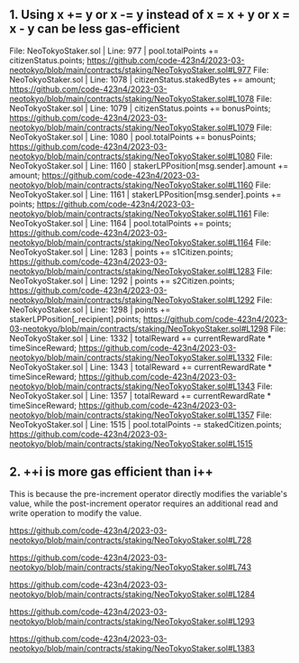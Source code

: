 ## 1. Using x += y or x -= y instead of x = x + y or x = x - y can be less gas-efficient

File: NeoTokyoStaker.sol | Line: 977 | pool.totalPoints += citizenStatus.points;
https://github.com/code-423n4/2023-03-neotokyo/blob/main/contracts/staking/NeoTokyoStaker.sol#L977
File: NeoTokyoStaker.sol | Line: 1078 | citizenStatus.stakedBytes += amount;
https://github.com/code-423n4/2023-03-neotokyo/blob/main/contracts/staking/NeoTokyoStaker.sol#L1078
File: NeoTokyoStaker.sol | Line: 1079 | citizenStatus.points += bonusPoints;
https://github.com/code-423n4/2023-03-neotokyo/blob/main/contracts/staking/NeoTokyoStaker.sol#L1079
File: NeoTokyoStaker.sol | Line: 1080 | pool.totalPoints += bonusPoints;
https://github.com/code-423n4/2023-03-neotokyo/blob/main/contracts/staking/NeoTokyoStaker.sol#L1080
File: NeoTokyoStaker.sol | Line: 1160 | stakerLPPosition[msg.sender].amount += amount;
https://github.com/code-423n4/2023-03-neotokyo/blob/main/contracts/staking/NeoTokyoStaker.sol#L1160
File: NeoTokyoStaker.sol | Line: 1161 | stakerLPPosition[msg.sender].points += points;
https://github.com/code-423n4/2023-03-neotokyo/blob/main/contracts/staking/NeoTokyoStaker.sol#L1161
File: NeoTokyoStaker.sol | Line: 1164 | pool.totalPoints += points;
https://github.com/code-423n4/2023-03-neotokyo/blob/main/contracts/staking/NeoTokyoStaker.sol#L1164
File: NeoTokyoStaker.sol | Line: 1283 | points += s1Citizen.points;
https://github.com/code-423n4/2023-03-neotokyo/blob/main/contracts/staking/NeoTokyoStaker.sol#L1283
File: NeoTokyoStaker.sol | Line: 1292 | points += s2Citizen.points;
https://github.com/code-423n4/2023-03-neotokyo/blob/main/contracts/staking/NeoTokyoStaker.sol#L1292
File: NeoTokyoStaker.sol | Line: 1298 | points += stakerLPPosition[_recipient].points;
https://github.com/code-423n4/2023-03-neotokyo/blob/main/contracts/staking/NeoTokyoStaker.sol#L1298
File: NeoTokyoStaker.sol | Line: 1332 | totalReward += currentRewardRate * timeSinceReward;
https://github.com/code-423n4/2023-03-neotokyo/blob/main/contracts/staking/NeoTokyoStaker.sol#L1332
File: NeoTokyoStaker.sol | Line: 1343 | totalReward += currentRewardRate * timeSinceReward;
https://github.com/code-423n4/2023-03-neotokyo/blob/main/contracts/staking/NeoTokyoStaker.sol#L1343
File: NeoTokyoStaker.sol | Line: 1357 | totalReward += currentRewardRate * timeSinceReward;
https://github.com/code-423n4/2023-03-neotokyo/blob/main/contracts/staking/NeoTokyoStaker.sol#L1357
File: NeoTokyoStaker.sol | Line: 1515 | pool.totalPoints -= stakedCitizen.points;
https://github.com/code-423n4/2023-03-neotokyo/blob/main/contracts/staking/NeoTokyoStaker.sol#L1515


## 2. ++i is more gas efficient than i++

This is because the pre-increment operator directly modifies the variable's value, while the post-increment operator requires an additional read and write operation to modify the value.

https://github.com/code-423n4/2023-03-neotokyo/blob/main/contracts/staking/NeoTokyoStaker.sol#L728

https://github.com/code-423n4/2023-03-neotokyo/blob/main/contracts/staking/NeoTokyoStaker.sol#L743

https://github.com/code-423n4/2023-03-neotokyo/blob/main/contracts/staking/NeoTokyoStaker.sol#L1284

https://github.com/code-423n4/2023-03-neotokyo/blob/main/contracts/staking/NeoTokyoStaker.sol#L1293

https://github.com/code-423n4/2023-03-neotokyo/blob/main/contracts/staking/NeoTokyoStaker.sol#L1383









